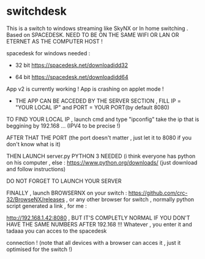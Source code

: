 # switchdesk
This is a switch to windows streaming like SkyNX or In home switching . Based on SPACEDESK. NEED TO BE ON THE SAME WIFI OR LAN OR ETERNET AS THE COMPUTER HOST !

spacedesk for windows needed : 

- 32 bit https://spacedesk.net/downloadidd32

- 64 bit https://spacedesk.net/downloadidd64

App v2 is currently working !
App is crashing on applet mode !

* THE APP CAN BE ACCEDED BY THE SERVER SECTION , FILL IP = "YOUR LOCAL IP" and PORT = YOUR PORT(by default 8080)

TO FIND YOUR LOCAL IP , launch cmd and type "ipconfig" take the ip that is beggining by 192.168 ...  (IPV4 to be precise !)

AFTER THAT THE PORT (the port doesn't matter , just let it to 8080 if you don't know what is it)

THEN LAUNCH server.py PYTHON 3 NEEDED (i think everyone has python on his computer , else : https://www.python.org/downloads/ (just download and follow instructions)

DO NOT FORGET TO LAUNCH YOUR SERVER

FINALLY , launch BROWSERNX on your switch : https://github.com/crc-32/BrowseNX/releases , or any other browser for switch , normally python script generated a link , for me : 

http://192.168.1.42:8080 , BUT IT'S COMPLETLY NORMAL IF YOU DON'T HAVE THE SAME NUMBERS AFTER 192.168 !!! Whatever , you enter it and tadaaa you can acces to the spacedesk 

connection ! (note that all devices with a browser can acces it , just it optimised for the switch !)

